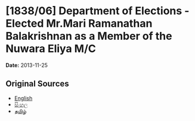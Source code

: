 # [1838/06] Department of Elections - Elected Mr.Mari Ramanathan Balakrishnan as a Member of the Nuwara Eliya M/C

**Date:** 2013-11-25

## Original Sources

- [English](https://documents.gov.lk/view/extra-gazettes/2013/11/1838-06_E.pdf)
- [සිංහල](https://documents.gov.lk/view/extra-gazettes/2013/11/1838-06_S.pdf)
- [தமிழ்](https://documents.gov.lk/view/extra-gazettes/2013/11/1838-06_T.pdf)
